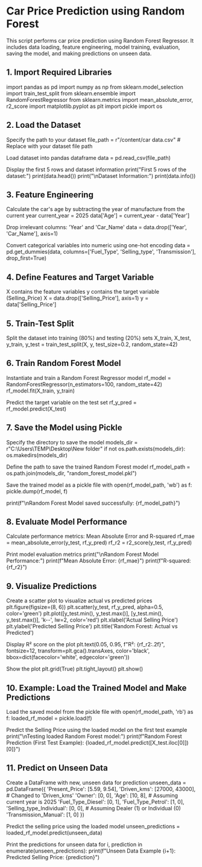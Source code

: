 # Car Price Prediction using Random Forest
This script performs car price prediction using Random Forest Regressor.
It includes data loading, feature engineering, model training, evaluation,
saving the model, and making predictions on unseen data.

## 1. Import Required Libraries
import pandas as pd
import numpy as np
from sklearn.model_selection import train_test_split
from sklearn.ensemble import RandomForestRegressor
from sklearn.metrics import mean_absolute_error, r2_score
import matplotlib.pyplot as plt
import pickle
import os

## 2. Load the Dataset
 Specify the path to your dataset
file_path = r"/content/car data.csv"  # Replace with your dataset file path

 Load dataset into pandas dataframe
data = pd.read_csv(file_path)

Display the first 5 rows and dataset information
print("First 5 rows of the dataset:")
print(data.head())
print("\nDataset Information:")
print(data.info())

## 3. Feature Engineering
Calculate the car's age by subtracting the year of manufacture from the current year
current_year = 2025
data['Age'] = current_year - data['Year']

Drop irrelevant columns: 'Year' and 'Car_Name'
data = data.drop(['Year', 'Car_Name'], axis=1)

Convert categorical variables into numeric using one-hot encoding
data = pd.get_dummies(data, columns=['Fuel_Type', 'Selling_type', 'Transmission'], drop_first=True)
## 4. Define Features and Target Variable
 X contains the feature variables
 y contains the target variable (Selling_Price)
X = data.drop(['Selling_Price'], axis=1)
y = data['Selling_Price']

## 5. Train-Test Split
 Split the dataset into training (80%) and testing (20%) sets
X_train, X_test, y_train, y_test = train_test_split(X, y, test_size=0.2, random_state=42)

## 6. Train Random Forest Model
 Instantiate and train a Random Forest Regressor model
rf_model = RandomForestRegressor(n_estimators=100, random_state=42)
rf_model.fit(X_train, y_train)

 Predict the target variable on the test set
rf_y_pred = rf_model.predict(X_test)

## 7. Save the Model using Pickle
Specify the directory to save the model
models_dir = r"C:\Users\TEMP\Desktop\New folder"
if not os.path.exists(models_dir):
    os.makedirs(models_dir)

 Define the path to save the trained Random Forest model
rf_model_path = os.path.join(models_dir, "random_forest_model.pkl")

 Save the trained model as a pickle file
with open(rf_model_path, 'wb') as f:
    pickle.dump(rf_model, f)

print(f"\nRandom Forest Model saved successfully: {rf_model_path}")

## 8. Evaluate Model Performance
 Calculate performance metrics: Mean Absolute Error and R-squared
rf_mae = mean_absolute_error(y_test, rf_y_pred)
rf_r2 = r2_score(y_test, rf_y_pred)

 Print model evaluation metrics
print("\nRandom Forest Model Performance:")
print(f"Mean Absolute Error: {rf_mae}")
print(f"R-squared: {rf_r2}")

## 9. Visualize Predictions
 Create a scatter plot to visualize actual vs predicted prices
plt.figure(figsize=(8, 6))
plt.scatter(y_test, rf_y_pred, alpha=0.5, color='green')
plt.plot([y_test.min(), y_test.max()], [y_test.min(), y_test.max()], 'k--', lw=2, color='red')
plt.xlabel('Actual Selling Price')
plt.ylabel('Predicted Selling Price')
plt.title('Random Forest: Actual vs Predicted')

 Display R² score on the plot
plt.text(0.05, 0.95, f"R²: {rf_r2:.2f}", fontsize=12, transform=plt.gca().transAxes, color='black', bbox=dict(facecolor='white', edgecolor='green'))

 Show the plot
plt.grid(True)
plt.tight_layout()
plt.show()

## 10. Example: Load the Trained Model and Make Predictions
 Load the saved model from the pickle file
with open(rf_model_path, 'rb') as f:
    loaded_rf_model = pickle.load(f)

 Predict the Selling Price using the loaded model on the first test example
print("\nTesting loaded Random Forest model:")
print(f"Random Forest Prediction (First Test Example): {loaded_rf_model.predict([X_test.iloc[0]])[0]}")

## 11. Predict on Unseen Data
 Create a DataFrame with new, unseen data for prediction
unseen_data = pd.DataFrame({
    'Present_Price': [5.59, 9.54],
    'Driven_kms': [27000, 43000],  # Changed to 'Driven_kms'
    'Owner': [0, 0],
    'Age': [10, 8],  # Assuming current year is 2025
    'Fuel_Type_Diesel': [0, 1],
    'Fuel_Type_Petrol': [1, 0],
    'Selling_type_Individual': [0, 0],  # Assuming Dealer (1) or Individual (0)
    'Transmission_Manual': [1, 0]
})

 Predict the selling price using the loaded model
unseen_predictions = loaded_rf_model.predict(unseen_data)

 Print the predictions for unseen data
for i, prediction in enumerate(unseen_predictions):
    print(f"Unseen Data Example {i+1}: Predicted Selling Price: {prediction}")

